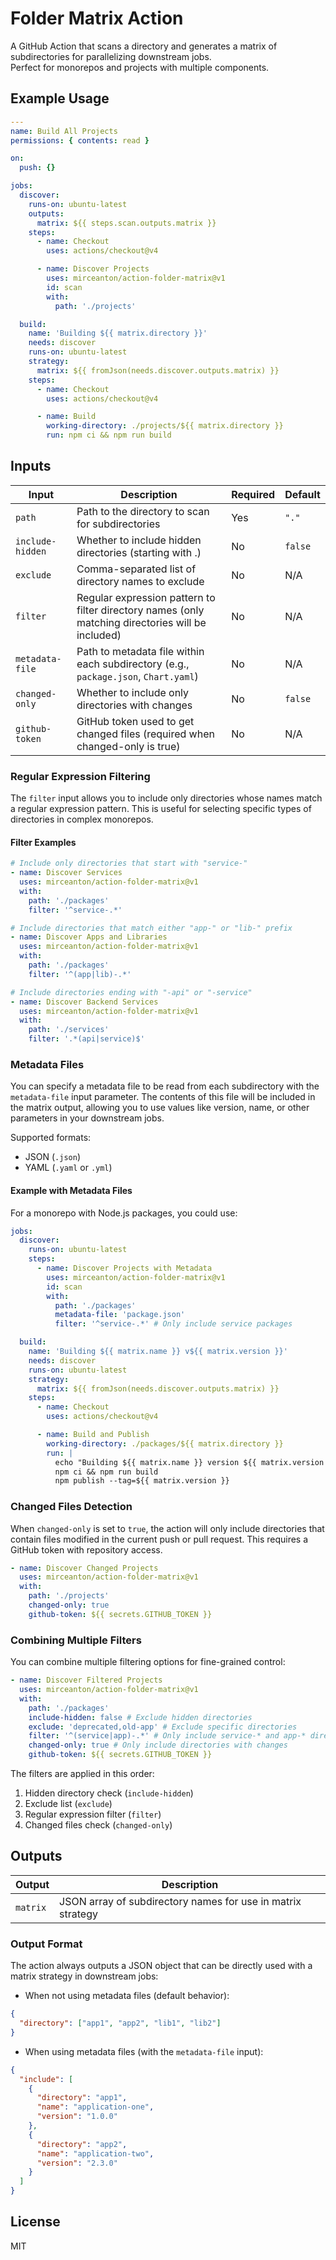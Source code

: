 # Folder Matrix Action

A GitHub Action that scans a directory and generates a matrix of subdirectories for parallelizing downstream jobs.  
Perfect for monorepos and projects with multiple components.

## Example Usage

```yaml
---
name: Build All Projects
permissions: { contents: read }

on:
  push: {}

jobs:
  discover:
    runs-on: ubuntu-latest
    outputs:
      matrix: ${{ steps.scan.outputs.matrix }}
    steps:
      - name: Checkout
        uses: actions/checkout@v4

      - name: Discover Projects
        uses: mirceanton/action-folder-matrix@v1
        id: scan
        with:
          path: './projects'

  build:
    name: 'Building ${{ matrix.directory }}'
    needs: discover
    runs-on: ubuntu-latest
    strategy:
      matrix: ${{ fromJson(needs.discover.outputs.matrix) }}
    steps:
      - name: Checkout
        uses: actions/checkout@v4

      - name: Build
        working-directory: ./projects/${{ matrix.directory }}
        run: npm ci && npm run build
```

## Inputs

| Input            | Description                                                                                       | Required | Default |
| ---------------- | ------------------------------------------------------------------------------------------------- | -------- | ------- |
| `path`           | Path to the directory to scan for subdirectories                                                  | Yes      | `"."`   |
| `include-hidden` | Whether to include hidden directories (starting with .)                                           | No       | `false` |
| `exclude`        | Comma-separated list of directory names to exclude                                                | No       | N/A     |
| `filter`         | Regular expression pattern to filter directory names (only matching directories will be included) | No       | N/A     |
| `metadata-file`  | Path to metadata file within each subdirectory (e.g., `package.json`, `Chart.yaml`)               | No       | N/A     |
| `changed-only`   | Whether to include only directories with changes                                                  | No       | `false` |
| `github-token`   | GitHub token used to get changed files (required when changed-only is true)                       | No       | N/A     |

### Regular Expression Filtering

The `filter` input allows you to include only directories whose names match a regular expression pattern. This is useful
for selecting specific types of directories in complex monorepos.

#### Filter Examples

```yaml
# Include only directories that start with "service-"
- name: Discover Services
  uses: mirceanton/action-folder-matrix@v1
  with:
    path: './packages'
    filter: '^service-.*'

# Include directories that match either "app-" or "lib-" prefix
- name: Discover Apps and Libraries
  uses: mirceanton/action-folder-matrix@v1
  with:
    path: './packages'
    filter: '^(app|lib)-.*'

# Include directories ending with "-api" or "-service"
- name: Discover Backend Services
  uses: mirceanton/action-folder-matrix@v1
  with:
    path: './services'
    filter: '.*(api|service)$'
```

### Metadata Files

You can specify a metadata file to be read from each subdirectory with the `metadata-file` input parameter. The contents
of this file will be included in the matrix output, allowing you to use values like version, name, or other parameters
in your downstream jobs.

Supported formats:

- JSON (`.json`)
- YAML (`.yaml` or `.yml`)

#### Example with Metadata Files

For a monorepo with Node.js packages, you could use:

```yaml
jobs:
  discover:
    runs-on: ubuntu-latest
    steps:
      - name: Discover Projects with Metadata
        uses: mirceanton/action-folder-matrix@v1
        id: scan
        with:
          path: './packages'
          metadata-file: 'package.json'
          filter: '^service-.*' # Only include service packages

  build:
    name: 'Building ${{ matrix.name }} v${{ matrix.version }}'
    needs: discover
    runs-on: ubuntu-latest
    strategy:
      matrix: ${{ fromJson(needs.discover.outputs.matrix) }}
    steps:
      - name: Checkout
        uses: actions/checkout@v4

      - name: Build and Publish
        working-directory: ./packages/${{ matrix.directory }}
        run: |
          echo "Building ${{ matrix.name }} version ${{ matrix.version }}"
          npm ci && npm run build
          npm publish --tag=${{ matrix.version }}
```

### Changed Files Detection

When `changed-only` is set to `true`, the action will only include directories that contain files modified in the
current push or pull request. This requires a GitHub token with repository access.

```yaml
- name: Discover Changed Projects
  uses: mirceanton/action-folder-matrix@v1
  with:
    path: './projects'
    changed-only: true
    github-token: ${{ secrets.GITHUB_TOKEN }}
```

### Combining Multiple Filters

You can combine multiple filtering options for fine-grained control:

```yaml
- name: Discover Filtered Projects
  uses: mirceanton/action-folder-matrix@v1
  with:
    path: './packages'
    include-hidden: false # Exclude hidden directories
    exclude: 'deprecated,old-app' # Exclude specific directories
    filter: '^(service|app)-.*' # Only include service-* and app-* directories
    changed-only: true # Only include directories with changes
    github-token: ${{ secrets.GITHUB_TOKEN }}
```

The filters are applied in this order:

1. Hidden directory check (`include-hidden`)
2. Exclude list (`exclude`)
3. Regular expression filter (`filter`)
4. Changed files check (`changed-only`)

## Outputs

| Output   | Description                                                 |
| -------- | ----------------------------------------------------------- |
| `matrix` | JSON array of subdirectory names for use in matrix strategy |

### Output Format

The action always outputs a JSON object that can be directly used with a matrix strategy in downstream jobs:

- When not using metadata files (default behavior):

```json
{
  "directory": ["app1", "app2", "lib1", "lib2"]
}
```

- When using metadata files (with the `metadata-file` input):

```json
{
  "include": [
    {
      "directory": "app1",
      "name": "application-one",
      "version": "1.0.0"
    },
    {
      "directory": "app2",
      "name": "application-two",
      "version": "2.3.0"
    }
  ]
}
```

## License

MIT
